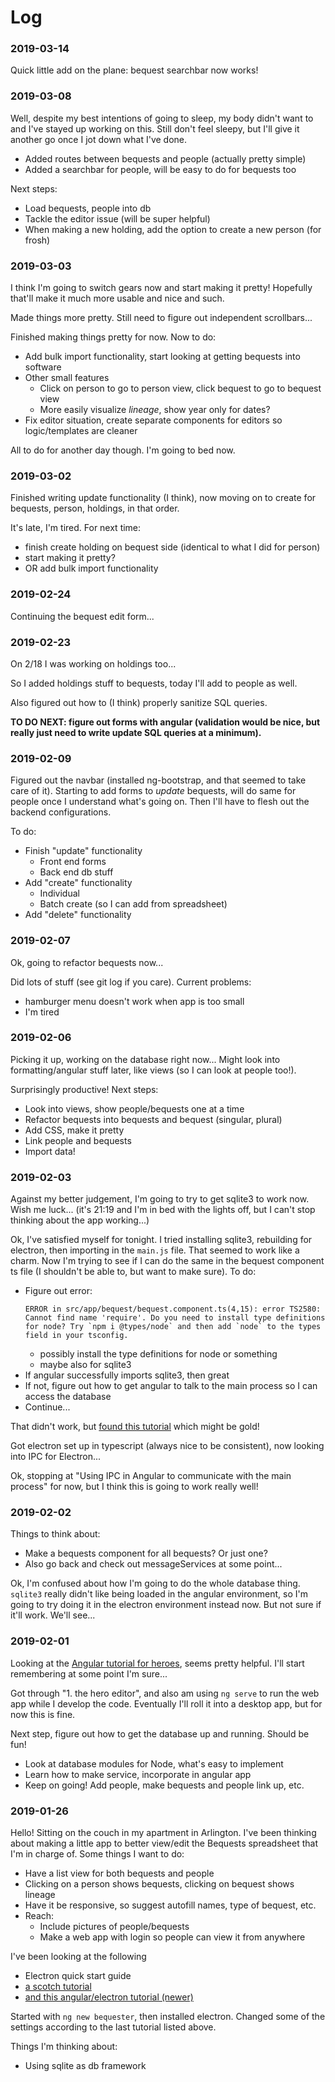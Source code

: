 # Log

### 2019-03-14

Quick little add on the plane: bequest searchbar now works!

### 2019-03-08

Well, despite my best intentions of going to sleep, my body didn't want to and I've stayed up working on this. Still don't feel sleepy, but I'll give it another go once I jot down what I've done.

- Added routes between bequests and people (actually pretty simple)
- Added a searchbar for people, will be easy to do for bequests too

Next steps:

- Load bequests, people into db
- Tackle the editor issue (will be super helpful)
- When making a new holding, add the option to create a new person (for frosh)

### 2019-03-03

I think I'm going to switch gears now and start making it pretty! Hopefully that'll make it much more usable and nice and such.

Made things more pretty. Still need to figure out independent scrollbars...

Finished making things pretty for now. Now to do:

- Add bulk import functionality, start looking at getting bequests into software
- Other small features
    - Click on person to go to person view, click bequest to go to bequest view
    - More easily visualize _lineage_, show year only for dates?
- Fix editor situation, create separate components for editors so logic/templates are cleaner

All to do for another day though. I'm going to bed now.

### 2019-03-02

Finished writing update functionality (I think), now moving on to create for bequests, person, holdings, in that order.

It's late, I'm tired. For next time:

- finish create holding on bequest side (identical to what I did for person)
- start making it pretty?
- OR add bulk import functionality

### 2019-02-24

Continuing the bequest edit form...

### 2019-02-23

On 2/18 I was working on holdings too...

So I added holdings stuff to bequests, today I'll add to people as well.

Also figured out how to (I think) properly sanitize SQL queries.

**TO DO NEXT: figure out forms with angular (validation would be nice, but really just need to write update SQL queries at a minimum).**

### 2019-02-09

Figured out the navbar (installed ng-bootstrap, and that seemed to take care of it). Starting to add forms to _update_ bequests, will do same for people once I understand what's going on. Then I'll have to flesh out the backend configurations.

To do:
- Finish "update" functionality
    - Front end forms
    - Back end db stuff
- Add "create" functionality
    - Individual
    - Batch create (so I can add from spreadsheet)
- Add "delete" functionality

### 2019-02-07

Ok, going to refactor bequests now...

Did lots of stuff (see git log if you care). Current problems:

- hamburger menu doesn't work when app is too small
- I'm tired

### 2019-02-06

Picking it up, working on the database right now... Might look into formatting/angular stuff later, like views (so I can look at people too!).

Surprisingly productive! Next steps:

- Look into views, show people/bequests one at a time
- Refactor bequests into bequests and bequest (singular, plural)
- Add CSS, make it pretty
- Link people and bequests
- Import data!

### 2019-02-03

Against my better judgement, I'm going to try to get sqlite3 to work now. Wish me luck... (it's 21:19 and I'm in bed with the lights off, but I can't stop thinking about the app working...)

Ok, I've satisfied myself for tonight. I tried installing sqlite3, rebuilding for electron, then importing in the `main.js` file. That seemed to work like a charm. Now I'm trying to see if I can do the same in the bequest component ts file (I shouldn't be able to, but want to make sure). To do:

- Figure out error:
  ```
  ERROR in src/app/bequest/bequest.component.ts(4,15): error TS2580: Cannot find name 'require'. Do you need to install type definitions for node? Try `npm i @types/node` and then add `node` to the types field in your tsconfig.
  ```
    - possibly install the type definitions for node or something
    - maybe also for sqlite3
- If angular successfully imports sqlite3, then great
- If not, figure out how to get angular to talk to the main process so I can access the database
- Continue...

That didn't work, but [found this tutorial](https://malcoded.com/posts/angular-desktop-electron) which might be gold!

Got electron set up in typescript (always nice to be consistent), now looking into IPC for Electron...

Ok, stopping at "Using IPC in Angular to communicate with the main process" for now, but I think this is going to work really well!

### 2019-02-02

Things to think about:

- Make a bequests component for all bequests? Or just one?
- Also go back and check out messageServices at some point...

Ok, I'm confused about how I'm going to do the whole database thing. `sqlite3` really didn't like being loaded in the angular environment, so I'm going to try doing it in the electron environment instead now. But not sure if it'll work. We'll see...

### 2019-02-01

Looking at the [Angular tutorial for heroes](https://angular.io/tutorial/toh-pt1), seems pretty helpful. I'll start remembering at some point I'm sure...

Got through "1. the hero editor", and also am using `ng serve` to run the web app while I develop the code. Eventually I'll roll it into a desktop app, but for now this is fine.

Next step, figure out how to get the database up and running. Should be fun!

- Look at database modules for Node, what's easy to implement
- Learn how to make service, incorporate in angular app
- Keep on going! Add people, make bequests and people link up, etc.

### 2019-01-26

Hello! Sitting on the couch in my apartment in Arlington. I've been thinking about making a little app to better view/edit the Bequests spreadsheet that I'm in charge of. Some things I want to do:

- Have a list view for both bequests and people
- Clicking on a person shows bequests, clicking on bequest shows lineage
- Have it be responsive, so suggest autofill names, type of bequest, etc.
- Reach:
  - Include pictures of people/bequests
  - Make a web app with login so people can view it from anywhere

I've been looking at the following
- Electron quick start guide
- [a scotch tutorial](https://scotch.io/tutorials/creating-desktop-applications-with-angularjs-and-github-electron)
- [and this angular/electron tutorial (newer)](https://alligator.io/angular/electron/)

Started with `ng new bequester`, then installed electron. Changed some of the settings according to the last tutorial listed above.

Things I'm thinking about:

- Using sqlite as db framework
